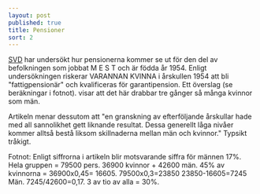 ```yaml
---
layout: post
published: true
title: Pensioner
sort: 2
---
```


[SVD](http://www.svd.se/majoriteten-av-kvinnor-riskerar-fattigpension "Majoriteten av kvinnor riskerar fattigpension") har undersökt hur pensionerna kommer se ut för den del av befolkningen som jobbat M E S T och är födda år 1954. Enligt undersökningen riskerar VARANNAN KVINNA i årskullen 1954 att bli "fattigpensionär" och kvalificeras för garantipension. Ett överslag (se beräkningar i fotnot).
visar att det här drabbar tre gånger så många kvinnor som män.
 
Artikeln menar dessutom att "en granskning av efterföljande årskullar hade med all sannolikhet gett liknande resultat. Dessa generellt låga nivåer kommer alltså bestå liksom skillnaderna mellan män och kvinnor." Typsikt tråkigt.
 
 
Fotnot: Enligt siffrorna i artikeln blir motsvarande siffra för männen 17%. Hela gruppen = 79500 pers. 36900 kvinnor + 42600 män. 45% av kvinnorna = 36900x0,45= 16605. 79500x0,3=23850 23850-16605=7245 Män. 7245/42600=0,17.
3 av tio av alla = 30%.
